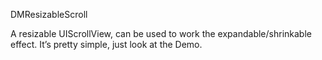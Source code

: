 DMResizableScroll

A resizable UIScrollView, can be used to work the expandable/shrinkable effect.
It’s pretty simple, just look at the Demo.
